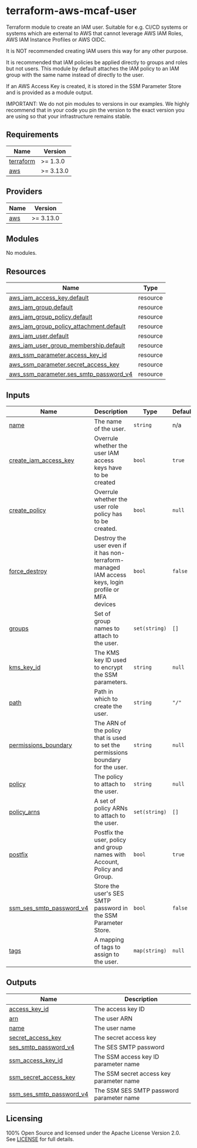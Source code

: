 # terraform-aws-mcaf-user

Terraform module to create an IAM user. Suitable for e.g. CI/CD systems or systems which are external to AWS that cannot leverage AWS IAM Roles, AWS IAM Instance Profiles or AWS OIDC.

It is NOT recommended creating IAM users this way for any other purpose.

It is recommended that IAM policies be applied directly to groups and roles but not users. This module by default attaches the IAM policy to an IAM group with the same name instead of directly to the user.

If an AWS Access Key is created, it is stored in the SSM Parameter Store and is provided as a module output.

IMPORTANT: We do not pin modules to versions in our examples. We highly recommend that in your code you pin the version to the exact version you are using so that your infrastructure remains stable.

<!-- BEGIN_TF_DOCS -->
## Requirements

| Name | Version |
|------|---------|
| <a name="requirement_terraform"></a> [terraform](#requirement\_terraform) | >= 1.3.0 |
| <a name="requirement_aws"></a> [aws](#requirement\_aws) | >= 3.13.0 |

## Providers

| Name | Version |
|------|---------|
| <a name="provider_aws"></a> [aws](#provider\_aws) | >= 3.13.0 |

## Modules

No modules.

## Resources

| Name | Type |
|------|------|
| [aws_iam_access_key.default](https://registry.terraform.io/providers/hashicorp/aws/latest/docs/resources/iam_access_key) | resource |
| [aws_iam_group.default](https://registry.terraform.io/providers/hashicorp/aws/latest/docs/resources/iam_group) | resource |
| [aws_iam_group_policy.default](https://registry.terraform.io/providers/hashicorp/aws/latest/docs/resources/iam_group_policy) | resource |
| [aws_iam_group_policy_attachment.default](https://registry.terraform.io/providers/hashicorp/aws/latest/docs/resources/iam_group_policy_attachment) | resource |
| [aws_iam_user.default](https://registry.terraform.io/providers/hashicorp/aws/latest/docs/resources/iam_user) | resource |
| [aws_iam_user_group_membership.default](https://registry.terraform.io/providers/hashicorp/aws/latest/docs/resources/iam_user_group_membership) | resource |
| [aws_ssm_parameter.access_key_id](https://registry.terraform.io/providers/hashicorp/aws/latest/docs/resources/ssm_parameter) | resource |
| [aws_ssm_parameter.secret_access_key](https://registry.terraform.io/providers/hashicorp/aws/latest/docs/resources/ssm_parameter) | resource |
| [aws_ssm_parameter.ses_smtp_password_v4](https://registry.terraform.io/providers/hashicorp/aws/latest/docs/resources/ssm_parameter) | resource |

## Inputs

| Name | Description | Type | Default | Required |
|------|-------------|------|---------|:--------:|
| <a name="input_name"></a> [name](#input\_name) | The name of the user. | `string` | n/a | yes |
| <a name="input_create_iam_access_key"></a> [create\_iam\_access\_key](#input\_create\_iam\_access\_key) | Overrule whether the user IAM access keys have to be created | `bool` | `true` | no |
| <a name="input_create_policy"></a> [create\_policy](#input\_create\_policy) | Overrule whether the user role policy has to be created. | `bool` | `null` | no |
| <a name="input_force_destroy"></a> [force\_destroy](#input\_force\_destroy) | Destroy the user even if it has non-terraform-managed IAM access keys, login profile or MFA devices | `bool` | `false` | no |
| <a name="input_groups"></a> [groups](#input\_groups) | Set of group names to attach to the user. | `set(string)` | `[]` | no |
| <a name="input_kms_key_id"></a> [kms\_key\_id](#input\_kms\_key\_id) | The KMS key ID used to encrypt the SSM parameters. | `string` | `null` | no |
| <a name="input_path"></a> [path](#input\_path) | Path in which to create the user. | `string` | `"/"` | no |
| <a name="input_permissions_boundary"></a> [permissions\_boundary](#input\_permissions\_boundary) | The ARN of the policy that is used to set the permissions boundary for the user. | `string` | `null` | no |
| <a name="input_policy"></a> [policy](#input\_policy) | The policy to attach to the user. | `string` | `null` | no |
| <a name="input_policy_arns"></a> [policy\_arns](#input\_policy\_arns) | A set of policy ARNs to attach to the user. | `set(string)` | `[]` | no |
| <a name="input_postfix"></a> [postfix](#input\_postfix) | Postfix the user, policy and group names with Account, Policy and Group. | `bool` | `true` | no |
| <a name="input_ssm_ses_smtp_password_v4"></a> [ssm\_ses\_smtp\_password\_v4](#input\_ssm\_ses\_smtp\_password\_v4) | Store the user's SES SMTP password in the SSM Parameter Store. | `bool` | `false` | no |
| <a name="input_tags"></a> [tags](#input\_tags) | A mapping of tags to assign to the user. | `map(string)` | `null` | no |

## Outputs

| Name | Description |
|------|-------------|
| <a name="output_access_key_id"></a> [access\_key\_id](#output\_access\_key\_id) | The access key ID |
| <a name="output_arn"></a> [arn](#output\_arn) | The user ARN |
| <a name="output_name"></a> [name](#output\_name) | The user name |
| <a name="output_secret_access_key"></a> [secret\_access\_key](#output\_secret\_access\_key) | The secret access key |
| <a name="output_ses_smtp_password_v4"></a> [ses\_smtp\_password\_v4](#output\_ses\_smtp\_password\_v4) | The SES SMTP password |
| <a name="output_ssm_access_key_id"></a> [ssm\_access\_key\_id](#output\_ssm\_access\_key\_id) | The SSM access key ID parameter name |
| <a name="output_ssm_secret_access_key"></a> [ssm\_secret\_access\_key](#output\_ssm\_secret\_access\_key) | The SSM secret access key parameter name |
| <a name="output_ssm_ses_smtp_password_v4"></a> [ssm\_ses\_smtp\_password\_v4](#output\_ssm\_ses\_smtp\_password\_v4) | The SSM SES SMTP password parameter name |
<!-- END_TF_DOCS -->

## Licensing

100% Open Source and licensed under the Apache License Version 2.0. See [LICENSE](https://github.com/schubergphilis/terraform-aws-mcaf-user/blob/master/LICENSE) for full details.
